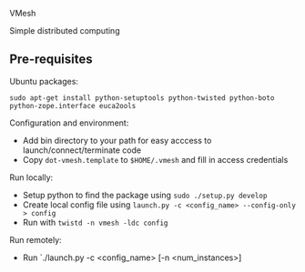 VMesh

Simple distributed computing

## Pre-requisites

Ubuntu packages:

	sudo apt-get install python-setuptools python-twisted python-boto python-zope.interface euca2ools

Configuration and environment:

* Add bin directory to your path for easy acccess to launch/connect/terminate code
* Copy `dot-vmesh.template` to `$HOME/.vmesh` and fill in access credentials

Run locally:

* Setup python to find the package using `sudo ./setup.py develop`
* Create local config file using `launch.py -c <config_name> --config-only > config`
* Run with `twistd -n vmesh -ldc config`

Run remotely:

* Run `./launch.py -c <config_name> [-n <num_instances>]

